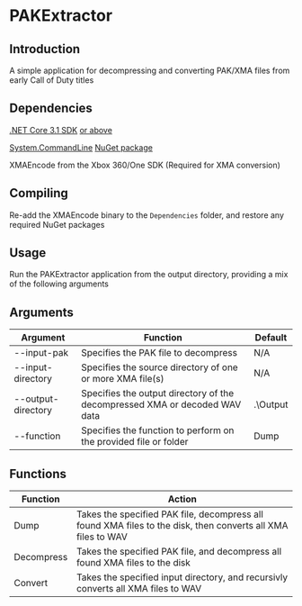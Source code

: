 # PAKExtractor

## Introduction

A simple application for decompressing and converting PAK/XMA files from early Call of Duty titles

## Dependencies

[.NET Core 3.1 SDK](https://dotnet.microsoft.com/download/dotnet-core/3.1) [or above](https://dotnet.microsoft.com/download/dotnet-core)

[System.CommandLine](https://github.com/dotnet/command-line-api) [NuGet package](https://nuget.org/packages/System.CommandLine)

XMAEncode from the Xbox 360/One SDK (Required for XMA conversion)

## Compiling

Re-add the XMAEncode binary to the `Dependencies` folder, and restore any required NuGet packages

## Usage

Run the PAKExtractor application from the output directory, providing a mix of the following arguments

## Arguments

| Argument           | Function                                                                                                               | Default  |
|--------------------|------------------------------------------------------------------------------------------------------------------------|----------|
|  --input-pak       | Specifies the PAK file to decompress                                                                                   | N/A      |
|  --input-directory | Specifies the source directory of one or more XMA file(s)                                                              | N/A      |
| --output-directory | Specifies the output directory of the decompressed XMA or decoded WAV data                                             | .\Output |
| --function         | Specifies the function to perform on the provided file or folder | Dump     |

## Functions

| Function   | Action                                                                                                       |
|------------|--------------------------------------------------------------------------------------------------------------|
| Dump       | Takes the specified PAK file, decompress all found XMA files to the disk, then converts all XMA files to WAV |
| Decompress | Takes the specified PAK file, and decompress all found XMA files to the disk                                 |
| Convert    | Takes the specified input directory, and recursivly converts all XMA files to WAV                            |
